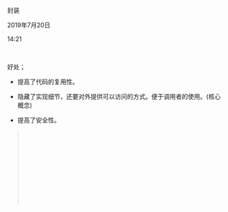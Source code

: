 封装

2019年7月20日

14:21

 

好处；

-   提高了代码的复用性。

-   隐藏了实现细节，还要对外提供可以访问的方式。便于调用者的使用。(核心 概念)

-   提高了安全性。

>  
>
>  
>
>  
>
>  
>
>  
>
>  
